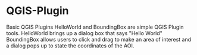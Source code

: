 # QGIS-Plugin
Basic QGIS Plugins
HelloWorld and BoundingBox are simple QGIS Plugin tools.
HelloWorld brings up a dialog box that says "Hello World"
BoundingBox allows users to click and drag to make an area of interest and a dialog pops up to state the coordinates of the AOI.
